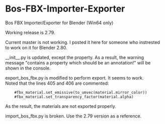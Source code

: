 # Bos-FBX-Importer-Exporter
Bos FBX Importer/Exporter for Blender (Win64 only)  

Working release is 2.79.

Current master is not working.  I posted it here for someone who instrested to work on it for Blender 2.80.

\_\_init\_\_.py is updated, except the property.  As a result, the warning message "contains a property which should be an annotation!" will be shown in the console.

export_bos_fbx.py is modified to perform export.  It seems to work.  
Noted that the lines 405 and 406 are commented:

        #fbx_material.set_emissive(to_umvec(material.mirror_color))
        #fbx_material.set_transparency_factor(material.alpha)

As the result, the materials are not exported properly.

import_bos_fbx.py is broken.  Use the 2.79 version as a reference.
